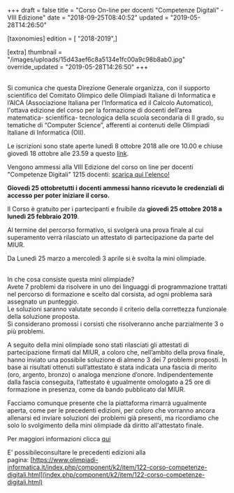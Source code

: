 +++
draft = false
title = "Corso On-line per docenti \"Competenze Digitali\" - VIII Edizione"
date = "2018-09-25T08:40:52"
updated = "2019-05-28T14:26:50"

[taxonomies]
edition = [ "2018-2019",]

[extra]
thumbnail = "/images/uploads/15d43aef6c8a5134e1fc00a9c98b8ab0.jpg"
override_updated = "2019-05-28T14:26:50"
+++
</div>
<br/>Si comunica che questa Direzione Generale organizza, con il supporto scientifico del Comitato Olimpico delle Olimpiadi Italiane di Informatica e l’AICA (Associazione Italiana per l’Informatica ed il Calcolo Automatico), l'ottava edizione del corso per la formazione di docenti dell’area matematica- scientifica- tecnologica della scuola secondaria di II grado, su tematiche di “Computer Science”, afferenti ai contenuti delle Olimpiadi Italiane di Informatica (OII).

Le iscrizioni sono state aperte lunedì 8 ottobre 2018 alle ore 10.00 e chiuse giovedì 18 ottobre alle 23.59 a questo [link](https://register.digit.cms.di.unipi.it/index.html).

Vengono ammessi alla VIII Edizione del corso on line per docenti "Competenze Digitali" 1215 docenti: [scarica qui l'elenco!](/oldsite/156/VIII_edizione_competenze_digitali_docenti_ammessi.pdf)

**Giovedì 25 ottobretutti i docenti ammessi hanno ricevuto le credenziali di accesso per poter iniziare il corso.**

Il Corso è gratuito per i partecipanti e fruibile da **giovedì 25 ottobre 2018 a lunedì 25 febbraio 2019**.

Al termine del percorso formativo, si svolgerà una prova finale al cui superamento verrà rilasciato un attestato di partecipazione da parte del MIUR.

Da Lunedì 25 marzo a mercoledì 3 aprile si è svolta la mini olimpiade.

<br/>In che cosa consiste questa mini olimpiade?<br/>Avete 7 problemi da risolvere in uno dei linguaggi di programmazione trattati nel percorso di formazione e scelto dal corsista, ad ogni problema sarà assegnato un punteggio.<br/>Le soluzioni saranno valutate secondo il criterio della correttezza funzionale della soluzione proposta.<br/>Si considerano promossi i corsisti che risolveranno anche parzialmente 3 o più problemi.

A seguito della mini olimpiade sono stati rilasciati gli attestati di partecipazione firmati dal MIUR, a coloro che, nell’ambito della prova finale, hanno inviato una possibile soluzione di almeno 3 dei 7 problemi proposti. In base ai risultati ottenuti sull’attestato è stata indicata una fascia di merito (oro, argento, bronzo) o analoga menzione d’onore. Indipendentemente dalla fascia conseguita, l’attestato è ugualmente omologato a 25 ore di formazione in presenza, come da bando pubblicato dal MIUR.

Facciamo comunque presente che la piattaforma rimarrà ugualmente aperta, come per le precedenti edizioni, per coloro che vorranno ancora allenarsi ed inviare soluzioni dei problemi già presenti, ma ricordiamo che solo lo svolgimento della mini olimpiade dà diritto all'attestato finale.

Per maggiori informazioni clicca [qui](http://www.miur.gov.it/web/guest/-/pubblicazione-bando-viii-edizione-del-corso-on-line-di-competenze-digitali-afferenti-ai-contenuti-delle-olimpiadi-italiane-di-informatica?redirect=http%3A%2F%2Fwww.miur.gov.it%2Fweb%2Fguest%2Fricerca%3Fp_p_id%3D3%26p_p_lifecycle%3D0%26p_p_state%3Dnormal%26p_p_mode%3Dview%26p_p_col_id%3Dcolumn-1%26p_p_col_count%3D1%26_3_groupId%3D20182%26_3_keywords%3Dcompetenze%2Bdigitali%26_3_struts_action%3D%252Fsearch%252Fsearch&inheritRedirect=true)

E' possibileconsultare le precedenti edizioni alla pagina: [https://www.olimpiadi-informatica.it/index.php/component/k2/item/122-corso-competenze-digitali.html](index.php/component/k2/item/122-corso-competenze-digitali.html)